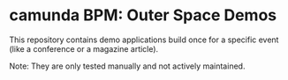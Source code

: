 camunda BPM: Outer Space Demos
=============================

This repository contains demo applications build once for a specific event (like a conference or a magazine article).

Note: They are only tested manually and not actively maintained.
